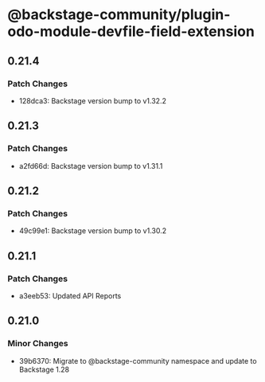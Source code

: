# @backstage-community/plugin-odo-module-devfile-field-extension

## 0.21.4

### Patch Changes

- 128dca3: Backstage version bump to v1.32.2

## 0.21.3

### Patch Changes

- a2fd66d: Backstage version bump to v1.31.1

## 0.21.2

### Patch Changes

- 49c99e1: Backstage version bump to v1.30.2

## 0.21.1

### Patch Changes

- a3eeb53: Updated API Reports

## 0.21.0

### Minor Changes

- 39b6370: Migrate to @backstage-community namespace and update to Backstage 1.28
